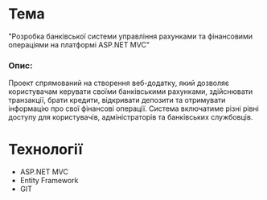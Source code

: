 # Тема
"Розробка банківської системи управління рахунками та фінансовими операціями на платформі ASP.NET MVC"

### Опис:
  Проект спрямований на створення веб-додатку, який дозволяє користувачам керувати своїми банківськими рахунками, здійснювати транзакції, брати кредити, відкривати депозити та отримувати інформацію про свої фінансові операції. Система включатиме різні рівні доступу для користувачів, адміністраторів та банківських службовців.



# Технології
- ASP.NET MVC
- Entity Framework
- GIT
